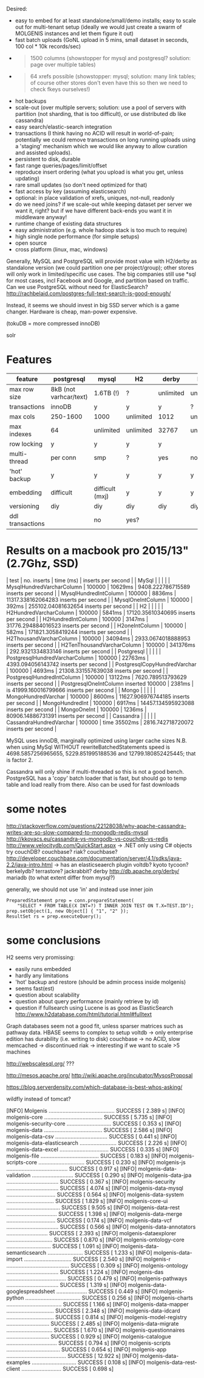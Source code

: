 Desired: 
* easy to embed for at least standalone/small/demo installs; easy to scale out for multi-tenant setup
(ideally we would just create a swarm of MOLGENIS instances and let them figure it out)
* fast batch uploads (GoNL upload in 5 mins, small dataset in seconds, 100 col * 10k records/sec)
* > 1500 columns (showstopper for mysql and postgresql? solution: page over multiple tables)
* > 64 xrefs possible (showstopper: mysql; solution: many link tables; of course other stores don't even have this so then we need to check fkeys ourselves!)
* hot backups
* scale-out (over multiple servers; solution: use a pool of servers with partition (not sharding, that is too difficult), or use distributed db like cassandra)
* easy search/elastic-search integration
* transactions (I think having no ACID will result in world-of-pain; potentially we could remove transactions on long running uploads using a 'staging' mechanism which we would like anyway to allow curation and assisted uploads).
* persistent to disk, durable
* fast range queries/pages/limit/offset
* reproduce insert ordering (what you upload is what you get, unless updating)
* rare small updates (so don't need optimized for that)
* fast access by key (assuming elasticsearch)
* optional: in place validation of xrefs, uniques, not-null, readonly
* do we need joins? if we scale-out while keeping dataset per server we want it, right? but if we have different back-ends you want it in middleware anyway!
* runtime change of existing data structures
* easy administration (e.g. whole hadoop stack is too much to require)
* high single node performance (for simple setups)
* open source
* cross platform (linux, mac, windows)

Generally, MySQL and PostgreSQL will provide most value with H2/derby as standalone version (we could partition one per project/group); other stores will only work in limited/specific use cases. The big companies still use *sql for most cases, incl Facebook and Google, and partition based on traffic.
Can we use PostgreSQL without need for ElasticSearch? http://rachbelaid.com/postgres-full-text-search-is-good-enough/

Instead, it seems we should invest in big SSD server which is a game changer. Hardware is cheap, man-power expensive.

(tokuDB = more compressed innoDB)

solr

# Features

| feature | postgresql | mysql | H2 | derby | hsql |
|---------|------------|-------|----|-------|------|
| max row size | 8kB (not varhcar/text) | 1.6TB (!) | ? | unlimited | unlimited |
| transactions | innoDB | y | y | y | ? |
| max cols | 250-1600 | 1000 | unlimited |1012 | unlimited |
| max indexes | 64 | unlimited | unlimited | 32767 | unlimited |
| row locking | y | y | y | y |
| multi-thread | per conn | smp | ? | yes | no |
| 'hot' backup | y | y | y | y | y |
| embedding | difficult | difficult (mxj) | y | y | y |
| versioning | diy | diy | diy | diy | diy |
| ddl transactions |  | no | yes? | | |

# Results on a macbook pro 2015/13" (2.7Ghz, SSD)

| test | no. inserts | time (ms) | inserts per second |
| MySql | | | |
| MysqlHundredVarcharColumn | 100000 | 10629ms | 9408.222786715589 inserts per second |
| MysqlHundredIntColumn | 100000 | 8836ms | 11317.338162064283 inserts per second |
| MysqlOneIntColumn | 100000 | 392ms | 255102.04081632654 inserts per second |
| H2 | | | |
| H2HundredVarcharColumn | 100000 | 5841ms | 17120.35610340695 inserts per second |
| H2HundredIntColumn | 100000 | 3147ms | 31776.294884016523 inserts per second |
| H2oneIntColumn | 100000 | 582ms | 171821.3058419244 inserts per second |
| H2ThousandVarcharColumn | 100000 | 34094ms | 2933.0674018888953 inserts per second |
| H2TenThousandVarcharColumn | 100000 | 341376ms | 292.9321334833146 inserts per second |
| Postgresql | | | |
| PostgresqlHundredVarcharColumn | 100000 | 22763ms | 4393.094056143742 inserts per second |
| PostgresqlCopyHundredVarchar | 100000 | 4693ms | 21308.331557639038 inserts per second |
| PostgresqlHundredIntColumn | 100000 | 13122ms | 7620.789513793629 inserts per second |
| PostgresqlOneIntColumn inserted 100000 | 2381ms | is 41999.160016799666 inserts per second |
| Mongo | | | |
| MongoHundredVarchar | 100000 | 8600ms | 11627.906976744185 inserts per second |
| MongoHundredInt | 100000 | 6917ms | 14457.134595923088 inserts per second |
| MongoOneInt | 100000 | 1236ms | 80906.14886731391 inserts per second |
| Cassandra | | | | 
| CassandraHundredVarchar | 100000 | time 35502ms | 2816.742718720072 inserts per second |

MySQL uses innoDB, marginally optimized using larger cache sizes
N.B. when using MySql WITHOUT rewriteBatchedStatements speed is 4698.5857256965655, 5229.851995188536 and 12799.180852425445; that is factor 2.

Cassandra will only shine if multi-threaded so this is not a good bench.
PostgreSQL has a 'copy' batch loader that is fast, but should go to temp table and load really from there. Also can be used for fast downloads

# some notes

http://stackoverflow.com/questions/22128038/why-apache-cassandra-writes-are-so-slow-compared-to-mongodb-redis-mysql
http://kkovacs.eu/cassandra-vs-mongodb-vs-couchdb-vs-redis
http://www.velocitydb.com/QuickStart.aspx -> .NET only using C# objects
try couchDB?
couchbase?
riak?
couchbase? http://developer.couchbase.com/documentation/server/4.1/sdks/java-2.2/java-intro.html -> has an elasticseaerch plugin 
voltdb?
kyoto tycoon?
berkelydb?
terrastore?
jackrabbit?
derby http://db.apache.org/derby/
mariadb (to what extent differ from mysql?)

generally, we should not use 'in' and instead use inner join 

	PreparedStatement prep = conn.prepareStatement(
	    "SELECT * FROM TABLE(X INT=?) T INNER JOIN TEST ON T.X=TEST.ID");
	prep.setObject(1, new Object[] { "1", "2" });
	ResultSet rs = prep.executeQuery();

# some conclusions

H2 seems very promissing: 
* easily runs embedded
* hardly any limitations
* 'hot' backup and restore (should be admin process inside molgenis)
* seems fast(est)
* question about scalability
* question about query performance (mainly retrieve by id)
* question if fullsearch using Lucene is as good as ElasticSearch http://www.h2database.com/html/tutorial.html#fulltext 

Graph databases seem not a good fit, unless sparser matrices such as pathway data.
HBASE seems to complex to setup
voltdb -> only enterprise edition has durability (i.e. writing to disk)
couchbase -> no ACID, slow
memcached -> discontinued
riak -> interesting if we want to scale >5 machines

http://webscalesql.org/ ???

http://mesos.apache.org/
http://wiki.apache.org/incubator/MysosProposal

https://blog.serverdensity.com/which-database-is-best-whos-asking/

wildfly instead of tomcat?

[INFO] Molgenis ........................................... SUCCESS [  2.389 s]
[INFO] molgenis-core ...................................... SUCCESS [  5.735 s]
[INFO] molgenis-security-core ............................. SUCCESS [  0.353 s]
[INFO] molgenis-data ...................................... SUCCESS [  2.586 s]
[INFO] molgenis-data-csv .................................. SUCCESS [  0.441 s]
[INFO] molgenis-data-elasticsearch ........................ SUCCESS [  2.226 s]
[INFO] molgenis-data-excel ................................ SUCCESS [  0.335 s]
[INFO] molgenis-file ...................................... SUCCESS [  0.183 s]
[INFO] molgenis-scripts-core .............................. SUCCESS [  0.230 s]
[INFO] molgenis-js ........................................ SUCCESS [  0.917 s]
[INFO] molgenis-data-validation ........................... SUCCESS [  0.290 s]
[INFO] molgenis-data-jpa .................................. SUCCESS [  0.367 s]
[INFO] molgenis-security .................................. SUCCESS [  4.074 s]
[INFO] molgenis-data-mysql ................................ SUCCESS [  0.564 s]
[INFO] molgenis-data-system ............................... SUCCESS [  1.829 s]
[INFO] molgenis-core-ui ................................... SUCCESS [  9.505 s]
[INFO] molgenis-data-rest ................................. SUCCESS [  1.398 s]
[INFO] molgenis-data-merge ................................ SUCCESS [  0.174 s]
[INFO] molgenis-data-vcf .................................. SUCCESS [  0.566 s]
[INFO] molgenis-data-annotators ........................... SUCCESS [  2.393 s]
[INFO] molgenis-dataexplorer .............................. SUCCESS [  0.870 s]
[INFO] molgenis-ontology-core ............................. SUCCESS [  1.091 s]
[INFO] molgenis-data-semanticsearch ....................... SUCCESS [  1.233 s]
[INFO] molgenis-data-import ............................... SUCCESS [  2.540 s]
[INFO] molgenis-r ......................................... SUCCESS [  0.309 s]
[INFO] molgenis-ontology .................................. SUCCESS [  1.224 s]
[INFO] molgenis-das ....................................... SUCCESS [  0.479 s]
[INFO] molgenis-pathways .................................. SUCCESS [  1.319 s]
[INFO] molgenis-data-googlespreadsheet .................... SUCCESS [  0.449 s]
[INFO] molgenis-python .................................... SUCCESS [  0.256 s]
[INFO] molgenis-charts .................................... SUCCESS [  1.166 s]
[INFO] molgenis-data-mapper ............................... SUCCESS [  2.348 s]
[INFO] molgenis-data-idcard ............................... SUCCESS [  0.814 s]
[INFO] molgenis-model-registry ............................ SUCCESS [  2.485 s]
[INFO] molgenis-data-migrate .............................. SUCCESS [  1.670 s]
[INFO] molgenis-questionnaires ............................ SUCCESS [  0.929 s]
[INFO] molgenis-catalogue ................................. SUCCESS [  0.794 s]
[INFO] molgenis-scripts ................................... SUCCESS [  0.654 s]
[INFO] molgenis-app ....................................... SUCCESS [ 12.922 s]
[INFO] molgenis-data-examples ............................. SUCCESS [  0.108 s]
[INFO] molgenis-data-rest-client .......................... SUCCESS [  0.698 s]


